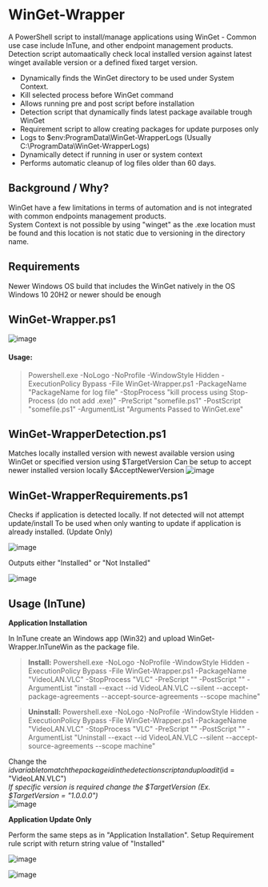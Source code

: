 # WinGet-Wrapper  
A PowerShell script to install/manage applications using WinGet - Common use case include InTune, and other endpoint management products.
Detection script automaatically check local installed version against latest winget available version or a defined fixed target version.

* Dynamically finds the WinGet directory to be used under System Context.
* Kill selected process before WinGet command
* Allows running pre and post script before installation
* Detection script that dynamically finds latest package available trough WinGet
* Requirement script to allow creating packages for update purposes only
* Logs to $env:ProgramData\WinGet-WrapperLogs (Usually C:\ProgramData\WinGet-WrapperLogs)
* Dynamically detect if running in user or system context
* Performs automatic cleanup of log files older than 60 days.

## Background / Why?
WinGet have a few limitations in terms of automation and is not integrated with common endpoints management products.  
System Context is not possible by using "winget" as the .exe location must be found and this location is not static due to versioning in the directory name.

## Requirements
Newer Windows OS build that includes the WinGet natively in the OS   
Windows 10 20H2 or newer should be enough

## WinGet-Wrapper.ps1
![image](https://github.com/SorenLundt/WinGet-Wrapper/assets/127216441/4220b44b-7f96-4fb1-84ec-ce416f6f622c)

#### Usage:
>Powershell.exe -NoLogo -NoProfile -WindowStyle Hidden -ExecutionPolicy Bypass -File WinGet-Wrapper.ps1 -PackageName "PackageName for log file" -StopProcess "kill process using Stop-Process (do not add .exe)" -PreScript "somefile.ps1" -PostScript "somefile.ps1" -ArgumentList "Arguments Passed to WinGet.exe"

## WinGet-WrapperDetection.ps1
Matches locally installed version with newest available version using WinGet or specified version using $TargetVersion
Can be setup to accept newer installed version locally $AcceptNewerVersion
![image](https://github.com/SorenLundt/WinGet-Wrapper/assets/127216441/631d6001-b813-4b79-a12f-3c1e06cb3aec)

## WinGet-WrapperRequirements.ps1
Checks if application is detected locally. If not detected will not attempt update/install
To be used when only wanting to update if application is already installed. (Update Only)

![image](https://github.com/SorenLundt/WinGet-Wrapper/assets/127216441/b5af0ddd-6700-46cf-8907-33dbd0f8e930)

Outputs either "Installed" or "Not Installed"

![image](https://github.com/SorenLundt/WinGet-Wrapper/assets/127216441/b8cd24fd-da34-4e1c-aeb2-0627717e1244)

## Usage (InTune)
**Application Installation**

In InTune create an Windows app (Win32) and upload WinGet-Wrapper.InTuneWin as the package file.  
>**Install:** Powershell.exe -NoLogo -NoProfile -WindowStyle Hidden -ExecutionPolicy Bypass -File WinGet-Wrapper.ps1 -PackageName "VideoLAN.VLC" -StopProcess "VLC" -PreScript "" -PostScript "" -ArgumentList "install --exact --id VideoLAN.VLC --silent --accept-package-agreements --accept-source-agreements --scope machine"

>**Uninstall:** Powershell.exe -NoLogo -NoProfile -WindowStyle Hidden -ExecutionPolicy Bypass -File WinGet-Wrapper.ps1 -PackageName "VideoLAN.VLC" -StopProcess "VLC" -PreScript "" -PostScript "" -ArgumentList "Uninstall --exact --id VideoLAN.VLC --silent --accept-source-agreements --scope machine"

Change the $id variable to match the package id in the detection script and upload it  ($id = "VideoLAN.VLC")  
  *If specific version is required change the $TargetVersion (Ex. $TargetVersion = "1.0.0.0")*  
![image](https://github.com/SorenLundt/WinGet-Wrapper/assets/127216441/2aea611c-7733-4f93-9cbe-a44b4f66333d)

**Application Update Only**

Perform the same steps as in "Application Installation".
Setup Requirement rule script with return string value of "Installed"

![image](https://github.com/SorenLundt/WinGet-Wrapper/assets/127216441/b2bdb617-c74a-4902-9c2c-b8defe1adc70)

![image](https://github.com/SorenLundt/WinGet-Wrapper/assets/127216441/b8cd24fd-da34-4e1c-aeb2-0627717e1244)
